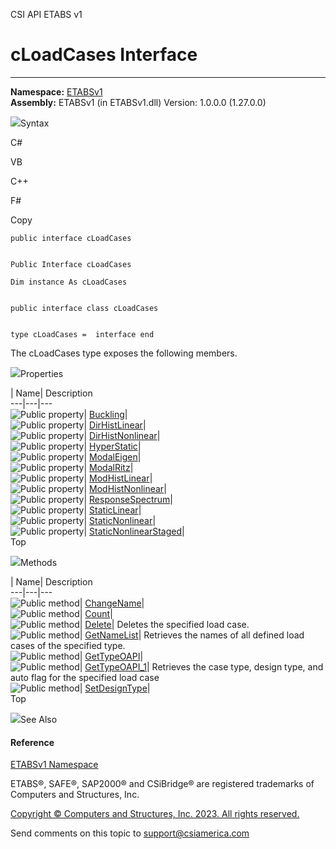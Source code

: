 ﻿

CSI API ETABS v1

# cLoadCases Interface  
  
---  
  
**Namespace:** [ETABSv1](2780f1b8-2033-5289-2298-1cdb2a7508d9.htm)  
**Assembly:** ETABSv1 (in ETABSv1.dll) Version: 1.0.0.0 (1.27.0.0)

![](../icons/SectionExpanded.png)Syntax

C#

VB

C++

F#

Copy

    
    
    public interface cLoadCases
    
    
    Public Interface cLoadCases
    
    Dim instance As cLoadCases
    
    
    public interface class cLoadCases
    
    
    type cLoadCases =  interface end

The cLoadCases type exposes the following members.

![](../icons/SectionExpanded.png)Properties

| Name| Description  
---|---|---  
![Public property](../icons/pubproperty.gif)|
[Buckling](c8375a0a-a3b0-025f-5617-c959c6fc01a6.htm)|  
![Public property](../icons/pubproperty.gif)|
[DirHistLinear](4176962a-75ae-41f9-becd-242bd5974721.htm)|  
![Public property](../icons/pubproperty.gif)|
[DirHistNonlinear](8710419f-d542-9e3f-886f-04292810722e.htm)|  
![Public property](../icons/pubproperty.gif)|
[HyperStatic](ce4f4b0f-c0be-d9ce-3e9f-0423ef47bd42.htm)|  
![Public property](../icons/pubproperty.gif)|
[ModalEigen](0daa9580-4ec8-cecb-2203-28c7a3aeaf20.htm)|  
![Public property](../icons/pubproperty.gif)|
[ModalRitz](4270c6f6-b5f1-bb47-ba27-260015fc5f69.htm)|  
![Public property](../icons/pubproperty.gif)|
[ModHistLinear](7e40d2e0-b242-044f-58ac-16c92634de1c.htm)|  
![Public property](../icons/pubproperty.gif)|
[ModHistNonlinear](fb08ec26-d825-79ba-13dd-5aeb3e93aaba.htm)|  
![Public property](../icons/pubproperty.gif)|
[ResponseSpectrum](bd0aaa6c-bd7c-7dbb-7bac-a1195f4d7d19.htm)|  
![Public property](../icons/pubproperty.gif)|
[StaticLinear](cded33a9-df81-f682-cd1b-cb37d1c651b8.htm)|  
![Public property](../icons/pubproperty.gif)|
[StaticNonlinear](32b68761-b0b6-d62e-8bb4-752668b99205.htm)|  
![Public property](../icons/pubproperty.gif)|
[StaticNonlinearStaged](e6479551-4cac-9126-0bec-4fcbef8442f5.htm)|  
Top

![](../icons/SectionExpanded.png)Methods

| Name| Description  
---|---|---  
![Public method](../icons/pubmethod.gif)|
[ChangeName](e15587b3-81b8-3e8f-8043-e0a5ffca416b.htm)|  
![Public method](../icons/pubmethod.gif)|
[Count](6e9269df-229c-3b20-8e2d-084f552be35f.htm)|  
![Public method](../icons/pubmethod.gif)|
[Delete](89e44d83-4657-f863-74f3-6c3e4ea94dd9.htm)|  Deletes the specified
load case.  
![Public method](../icons/pubmethod.gif)|
[GetNameList](f789cc86-9401-b46a-8605-49955a5d1364.htm)|  Retrieves the names
of all defined load cases of the specified type.  
![Public method](../icons/pubmethod.gif)|
[GetTypeOAPI](1445e191-7329-56c5-df63-a02dd7446af6.htm)|  
![Public method](../icons/pubmethod.gif)|
[GetTypeOAPI_1](67710cae-690c-7c38-d808-9cb3ac7cc203.htm)|  Retrieves the case
type, design type, and auto flag for the specified load case  
![Public method](../icons/pubmethod.gif)|
[SetDesignType](8deb86a5-c0c8-ad01-53fd-d9678629f47d.htm)|  
Top

![](../icons/SectionExpanded.png)See Also

#### Reference

[ETABSv1 Namespace](2780f1b8-2033-5289-2298-1cdb2a7508d9.htm)

ETABS®, SAFE®, SAP2000® and CSiBridge® are registered trademarks of Computers
and Structures, Inc.  

[Copyright © Computers and Structures, Inc. 2023. All rights
reserved.](http://www.csiamerica.com)

Send comments on this topic to
[support@csiamerica.com](mailto:support%40csiamerica.com?Subject=CSI%20API%20ETABS%20v1)

